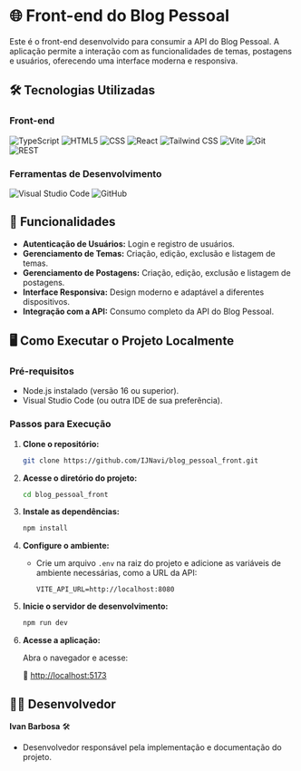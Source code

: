 # 🌐 Front-end do Blog Pessoal

Este é o front-end desenvolvido para consumir a API do Blog Pessoal. A aplicação permite a interação com as funcionalidades de temas, postagens e usuários, oferecendo uma interface moderna e responsiva.

## 🛠️ Tecnologias Utilizadas

### Front-end
![TypeScript](https://img.shields.io/badge/TypeScript-007ACC?style=for-the-badge&logo=typescript&logoColor=white)
![HTML5](https://img.shields.io/badge/HTML5-E34F26?style=for-the-badge&logo=html5&logoColor=white)
![CSS](https://img.shields.io/badge/CSS-1572B6?style=for-the-badge&logo=css3&logoColor=white)
![React](https://img.shields.io/badge/React-20232A?style=for-the-badge&logo=react&logoColor=61DAFB)
![Tailwind CSS](https://img.shields.io/badge/Tailwind_CSS-38B2AC?style=for-the-badge&logo=tailwind-css&logoColor=white)
![Vite](https://img.shields.io/badge/Vite-B73BFE?style=for-the-badge&logo=vite&logoColor=white)
![Git](https://img.shields.io/badge/Git-F05032?style=for-the-badge&logo=git&logoColor=white)
![REST](https://img.shields.io/badge/REST-02569B?style=for-the-badge&logo=rest&logoColor=white)

### Ferramentas de Desenvolvimento
![Visual Studio Code](https://img.shields.io/badge/Visual_Studio_Code-0078D6?style=for-the-badge&logo=visual-studio-code&logoColor=white)
![GitHub](https://img.shields.io/badge/GitHub-181717?style=for-the-badge&logo=github&logoColor=white)

## 🚀 Funcionalidades

- **Autenticação de Usuários:** Login e registro de usuários.
- **Gerenciamento de Temas:** Criação, edição, exclusão e listagem de temas.
- **Gerenciamento de Postagens:** Criação, edição, exclusão e listagem de postagens.
- **Interface Responsiva:** Design moderno e adaptável a diferentes dispositivos.
- **Integração com a API:** Consumo completo da API do Blog Pessoal.

## 🖥️ Como Executar o Projeto Localmente

### Pré-requisitos

- Node.js instalado (versão 16 ou superior).
- Visual Studio Code (ou outra IDE de sua preferência).

### Passos para Execução

1. **Clone o repositório:**

   ```bash
   git clone https://github.com/IJNavi/blog_pessoal_front.git
   ```

2. **Acesse o diretório do projeto:**

   ```bash
   cd blog_pessoal_front
   ```

3. **Instale as dependências:**

   ```bash
   npm install
   ```

4. **Configure o ambiente:**

   - Crie um arquivo `.env` na raiz do projeto e adicione as variáveis de ambiente necessárias, como a URL da API:

     ```env
     VITE_API_URL=http://localhost:8080
     ```

5. **Inicie o servidor de desenvolvimento:**

   ```bash
   npm run dev
   ```

6. **Acesse a aplicação:**

   Abra o navegador e acesse:

   🔗 [http://localhost:5173](http://localhost:5173)

## 🧑‍💻 Desenvolvedor

**Ivan Barbosa** 🛠️

- Desenvolvedor responsável pela implementação e documentação do projeto.
